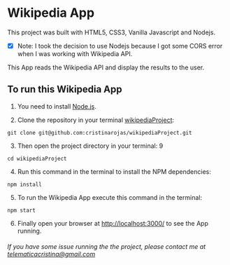 # Wikipedia App
This project was built with HTML5, CSS3, Vanilla Javascript and Nodejs.
- [x] Note: I took the decision to use Nodejs because I got some CORS error when I was working with Wikipedia API.

This App reads the Wikipedia API and display the results to the user.

## To run this Wikipedia App
1. You need to install [Node.js](https://nodejs.org/en/).

2. Clone the repository in your terminal [wikipediaProject](https://github.com/cristinarojas/wikipediaProject):

```
git clone git@github.com:cristinarojas/wikipediaProject.git
```

3. Then open the project directory in your terminal:
9
```
cd wikipediaProject
```

4. Run this command in the terminal to install the NPM dependencies:

```
npm install
```

5. To run the Wikipedia App execute this command in the terminal:

```
npm start
```

6. Finally open your browser at [http://localhost:3000/](http://localhost:3000/) to see the App running.

###### If you have some issue running the the project, please contact me at telematicacristina@gmail.com
